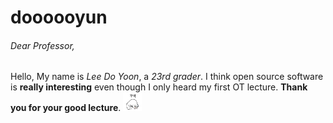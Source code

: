# doooooyun

###### Dear Professor,
Hello, My name is *Lee Do Yoon*, a *23rd grader*.
I think open source software is **really interesting** even though I only heard my first OT lecture.
**Thank you for your good lecture**.
<img src="images/thankyou.jpeg" alt="thank you" width="30px" height="30px"/>
